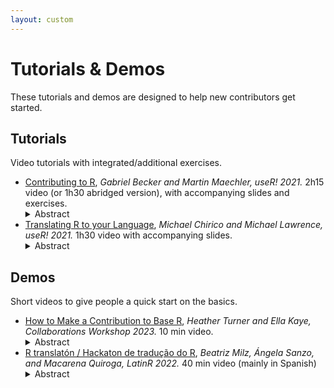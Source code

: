 ```yaml
---
layout: custom
---
```


# Tutorials & Demos

These tutorials and demos are designed to help new contributors get started.

## Tutorials

Video tutorials with integrated/additional exercises.

<ul>
<li>
<a href= "contributing-to-r">Contributing to R</a>,
<i>Gabriel Becker and Martin Maechler, useR! 2021.</i>  
2h15 video (or 1h30 abridged version), with accompanying slides and exercises.
<details><summary>Abstract</summary>
Did you always want to contribute to (base) R but don't know how?

This tutorial shows cases where and how users have contributed actively to (base) R, by submitting bug reports with minimal reproducible examples, how testing, reading source code, and providing patches to the R source code has helped making R better.

A selection of past bug reports are provided for you to practice debugging. For bugs that have been resolved you can check what happened after the bug was reported.
</details>
</li>
<li>
<a href= "translating-r-to-your-language">Translating R to your Language</a>,
<i>Michael Chirico and Michael Lawrence, useR! 2021.</i>  
1h30 video with accompanying slides.
<details><summary>Abstract</summary>
R users are a global bunch. Providing error messages in languages besides English can greatly improve the user experience (and debugging experience) of those using R who may not be English natives.

The standard tools for providing translations can be somewhat esoteric; this tutorial goes over some of the challenges presented by translations, the process for providing and/or updating translations to R itself, and finally introduces a package (potools) that will remove some of the frictions potential translators may face.
</details>
</li>
</ul>

## Demos

Short videos to give people a quick start on the basics.

<ul>
<li>
<a href= "/demos/how-to-make-a-contribution-to-base-r">How to Make a Contribution to Base R</a>, 
<i>Heather Turner and Ella Kaye, Collaborations Workshop 2023.</i> 
10 min video.
<details><summary>Abstract</summary>
Making a contribution to a large open source software project like the R project can seem very daunting. This walkthrough aims to demonstrate how R users can contribute simple fixes to the code or documentation in base R, helping to maintain this fundamental software for data science. We will briefly look at: 1) How to find a good bug to work on, 2) Getting to the the root of the issue, and 3) How to propose a fix.
</details>
</li>
<li>
<a href= "/demos/latinr-hackathon">R translatón / Hackaton de tradução do R</a>, 
<i>Beatriz Milz, Ángela Sanzo, and Macarena Quiroga, LatinR 2022.</i> 
40 min video (mainly in Spanish)
<details><summary>Abstract</summary>
This is a video recording of the start of the R translatón / Hackaton de tradução do R at LatinR 2022. There is a short presentation giving background on translating R's messages, warnings and errors, followed by a demonstration of using the R Project Weblate server.
</details>
</li>
</ul>
